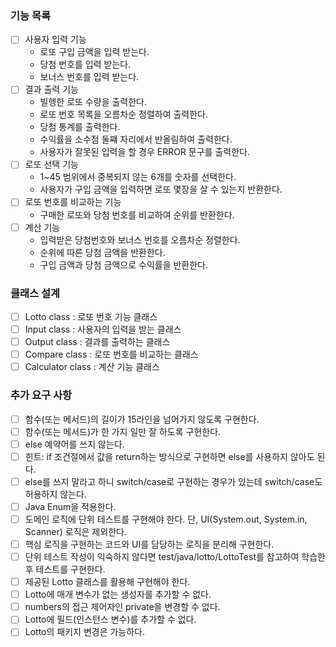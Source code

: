 ### 기능 목록

- [ ] 사용자 입력 기능
  - 로또 구입 금액을 입력 받는다.
  - 당첨 번호를 입력 받는다.
  - 보너스 번호를 입력 받는다.
- [ ] 결과 출력 기능
  - 빌헹한 로또 수량을 출력한다.
  - 로또 번호 목록을 오름차순 정렬하여 출력한다.
  - 당첨 통계를 출력한다.
  - 수익률을 소수점 둘쨰 자리에서 반올림하여 출력한다.
  - 사용자가 잘못된 입력을 할 경우 ERROR 문구를 출력한다.
- [ ] 로또 선택 기능 
  - 1~45 범위에서 중복되지 않는 6개를 숫자를 선택한다.
  - 사용자가 구입 금액을 입력하면 로또 몇장을 살 수 있는지 반환한다.
- [ ] 로또 번호를 비교하는 기능
  - 구매한 로또와 당첨 번호를 비교하여 순위를 반환한다.
- [ ] 계산 기능
  - 입력받은 당첨번호와 보너스 번호를 오름차순 정렬한다.
  - 순위에 따른 당첨 금액을 반환한다.
  - 구입 금액과 당첨 금액으로 수익률을 반환한다.

### 클래스 설계
- [ ] Lotto class : 로또 번호 기능 클래스
- [ ] Input class : 사용자의 입력을 받는 클래스
- [ ] Output class : 결과를 출력하는 클래스
- [ ] Compare class : 로또 번호를 비교하는 클래스
- [ ] Calculator class : 계산 기능 클래스

### 추가 요구 사항

- [ ] 함수(또는 메서드)의 길이가 15라인을 넘어가지 않도록 구현한다.
- [ ] 함수(또는 메서드)가 한 가지 일만 잘 하도록 구현한다.
- [ ] else 예약어를 쓰지 않는다.
- [ ] 힌트: if 조건절에서 값을 return하는 방식으로 구현하면 else를 사용하지 않아도 된다.
- [ ] else를 쓰지 말라고 하니 switch/case로 구현하는 경우가 있는데 switch/case도 허용하지 않는다.
- [ ] Java Enum을 적용한다.
- [ ] 도메인 로직에 단위 테스트를 구현해야 한다. 단, UI(System.out, System.in, Scanner) 로직은 제외한다.
- [ ] 핵심 로직을 구현하는 코드와 UI를 담당하는 로직을 분리해 구현한다.
- [ ] 단위 테스트 작성이 익숙하지 않다면 test/java/lotto/LottoTest를 참고하여 학습한 후 테스트를 구현한다.
- [ ] 제공된 Lotto 클래스를 활용해 구현해야 한다.
- [ ] Lotto에 매개 변수가 없는 생성자를 추가할 수 없다.
- [ ] numbers의 접근 제어자인 private을 변경할 수 없다.
- [ ] Lotto에 필드(인스턴스 변수)를 추가할 수 없다.
- [ ] Lotto의 패키지 변경은 가능하다.